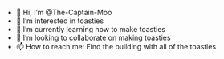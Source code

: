 - 👋 Hi, I’m @The-Captain-Moo
- 👀 I’m interested in toasties
- 🌱 I’m currently learning how to make toasties
- 💞️ I’m looking to collaborate on making toasties
- 📫 How to reach me: Find the building with all of the toasties 

<!---
The-Captain-Moo/The-Captain-Moo is a ✨ special ✨ repository because its `README.md` (this file) appears on your GitHub profile.
You can click the Preview link to take a look at your changes.
--->
